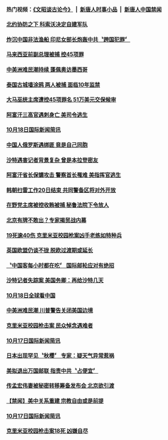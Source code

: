 #### 热门视频：[《文昭谈古论今》](https://github.com/gfw-breaker/wenzhao/blob/master/README.md?t=10200034) &nbsp;|&nbsp; [新唐人时事小品](https://github.com/gfw-breaker/ntdtv-comedy/blob/master/README.md?t=10200034) &nbsp;|&nbsp; [新唐人中国禁闻](https://github.com/gfw-breaker/ntdtv-news/blob/master/README.md?t=10200034)

#### [北约协防之下 科索沃决定自建军队](../pages/news202/a1396061.md?t=10200034) 

#### [炸沉中国非法渔船 印尼女部长炮轰中共〝跨国犯罪〞](../pages/news202/a1396052.md?t=10200034) 


#### [马来西亚前副总理被捕 控45项罪](../pages/news202/a1396038.md?t=10200034) 

#### [中美洲难民潮持续 蓬佩奥访墨西哥](../pages/news202/a1396035.md?t=10200034) 

#### [泰国古城墙涂鸦 两人被捕 面临10年监禁](../pages/news202/a1396031.md?t=10200034) 


#### [大马巫统主席遭控45项罪名 51万美元交保候审](../pages/news202/a1396021.md?t=10200034) 

#### [阿富汗三高官遇刺身亡 美司令逃生](../pages/news202/a1396018.md?t=10200034) 

#### [10月18日国际新闻简讯](../pages/news202/a1396016.md?t=10200034) 

#### [中国人俄罗斯遇绑匪 竟是自己同胞](../pages/news202/a1396013.md?t=10200034) 

#### [沙特遇害记者背景复杂 曾是本拉登密友](../pages/news202/a1396009.md?t=10200034) 

#### [阿富汗省长保镳攻击 警察首长罹难 美指挥官逃生](../pages/news202/a1396012.md?t=10200034) 

#### [韩朝扫雷工作20日结束 共同警备区将对外开放](../pages/news202/a1395982.md?t=10200034) 

#### [在野党主席被控收贿被捕 秘鲁法院下令放人](../pages/news202/a1395872.md?t=10200034) 

#### [北京有牌不敢出？专家揭贸战内幕](../pages/news202/a1395979.md?t=10200034) 


#### [19死逾40伤  克里米亚校园枪案凶手老练如特种兵](../pages/news202/a1395907.md?t=10200034) 

#### [英国欧盟仍谈不拢 脱欧过渡期或延长](../pages/news202/a1395937.md?t=10200034) 

#### [〝中国客每小时都在吃〞 国际邮轮应对有绝招](../pages/news202/a1395918.md?t=10200034) 

#### [沙特记者失踪案 美国务卿：再给沙特几天](../pages/news202/a1395921.md?t=10200034) 

#### [10月18日全球看中国](../pages/news202/a1395905.md?t=10200034) 


#### [中美洲难民潮 川普警告关闭美国边境](../pages/news202/a1395889.md?t=10200034) 

#### [克里米亚校园枪击案 民众悼念遇难者](../pages/news202/a1395887.md?t=10200034) 


#### [10月17日国际新闻简讯](../pages/news202/a1395858.md?t=10200034) 

#### [日本出现罕见〝秋樱〞 专家：疑天气异常惹祸](../pages/news202/a1395832.md?t=10200034) 

#### [美拟退出万国邮联  指责中共〝占便宜〞](../pages/news202/a1395829.md?t=10200034) 


#### [传孟宏伟妻被秘密转移筹备发布会 北京欲引渡](../pages/news202/a1395606.md?t=10200034) 


#### [【禁闻】美中关系重建 宗教自由或是前提](../pages/news202/a1395767.md?t=10200034) 

#### [10月17日国际新闻简讯](../pages/news202/a1395795.md?t=10200034) 

#### [克里米亚校园枪击案18死 凶嫌自尽](../pages/news202/a1395789.md?t=10200034) 

